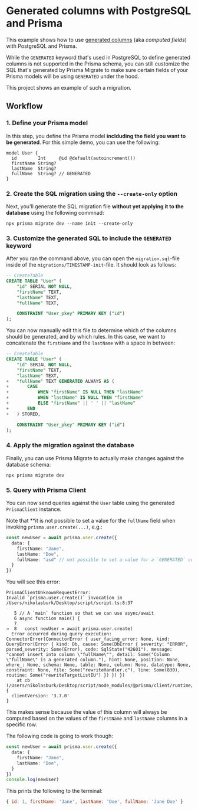 # Generated columns with PostgreSQL and Prisma

This example shows how to use [generated columns](https://www.postgresql.org/docs/12/ddl-generated-columns.html) (aka _computed fields_) with PostgreSQL and Prisma.

While the `GENERATED` keyword that's used in PostgreSQL to define generated columns is not supported in the Prisma schema, you can still customize the SQL that's generated by Prisma Migrate to make sure certain fields of your Prisma models will be using `GENERATED` under the hood.

This project shows an example of such a migration.

## Workflow

### 1. Define your Prisma model

In this step, you define the Prisma model **inclduding the field you want to be generated**. For this simple demo, you can use the following:

```prisma
model User {
  id        Int     @id @default(autoincrement())
  firstName String?
  lastName  String?
  fullName  String? // GENERATED
}
```

### 2. Create the SQL migration using the `--create-only` option

Next, you'll generate the SQL migration file **without yet applying it to the database** using the following commnad:

```
npx prisma migrate dev --name init --create-only
```

### 3. Customize the generated SQL to include the `GENERATED` keyword

After you ran the command above, you can open the `migration.sql`-file inside of the `migrations/TIMESTAMP-init`-file. It should look as follows:

```sql
-- CreateTable
CREATE TABLE "User" (
    "id" SERIAL NOT NULL,
    "firstName" TEXT,
    "lastName" TEXT,
    "fullName" TEXT,

    CONSTRAINT "User_pkey" PRIMARY KEY ("id")
);
```

You can now manually edit this file to determine which of the columns should be generated, and by which rules. In this case, we want to concatenate the `firstName` and the `lastName` with a space in between:

```sql
-- CreateTable
CREATE TABLE "User" (
    "id" SERIAL NOT NULL,
    "firstName" TEXT,
    "lastName" TEXT,
+   "fullName" TEXT GENERATED ALWAYS AS (
+       CASE
+           WHEN "firstName" IS NULL THEN "lastName"
+           WHEN "lastName" IS NULL THEN "firstName"
+           ELSE "firstName" || ' ' || "lastName"
+       END
+   ) STORED,

    CONSTRAINT "User_pkey" PRIMARY KEY ("id")
);
```

### 4. Apply the migration against the database

Finally, you can use Prisma Migrate to actually make changes against the database schema:

```
npx prisma migrate dev
```

### 5. Query with Prisma Client

You can now send queries against the `User` table using the generated `PrismaClient` instance.

Note that **it is not possible to set a value for the `fullName` field when invoking `prisma.user.create(...)`, e.g.:

```ts
const newUser = await prisma.user.create({
  data: {
    firstName: "Jane",
    lastName: "Doe",
    fullName: "asd" // not possible to set a value for a `GENERATED` column
  }
})
```

You will see this error:

```
PrismaClientUnknownRequestError: 
Invalid `prisma.user.create()` invocation in
/Users/nikolasburk/Desktop/script/script.ts:8:37

   5 // A `main` function so that we can use async/await
   6 async function main() {
   7 
→  8   const newUser = await prisma.user.create(
  Error occurred during query execution:
ConnectorError(ConnectorError { user_facing_error: None, kind: QueryError(Error { kind: Db, cause: Some(DbError { severity: "ERROR", parsed_severity: Some(Error), code: SqlState("42601"), message: "cannot insert into column \"fullName\"", detail: Some("Column \"fullName\" is a generated column."), hint: None, position: None, where_: None, schema: None, table: None, column: None, datatype: None, constraint: None, file: Some("rewriteHandler.c"), line: Some(830), routine: Some("rewriteTargetListIU") }) }) })
    at cb (/Users/nikolasburk/Desktop/script/node_modules/@prisma/client/runtime/index.js:38692:17) {
  clientVersion: '3.7.0'
}
```

This makes sense because the value of this column will always be computed based on the values of the `firstName` and `lastName` columns in a specific row. 

The following code is going to work though:

```ts
const newUser = await prisma.user.create({
  data: {
    firstName: "Jane",
    lastName: "Doe",
  }
})
console.log(newUser)
```

This prints the following to the terminal:

```js
{ id: 1, firstName: 'Jane', lastName: 'Doe', fullName: 'Jane Doe' }
```